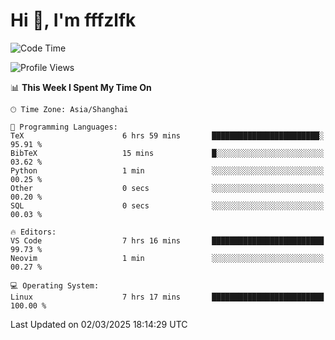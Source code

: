 # Hi 👋, I'm fffzlfk

<!--START_SECTION:waka-->
![Code Time](http://img.shields.io/badge/Code%20Time-1%2C260%20hrs%2031%20mins-blue)

![Profile Views](http://img.shields.io/badge/Profile%20Views-0-blue)

📊 **This Week I Spent My Time On** 

```text
🕑︎ Time Zone: Asia/Shanghai

💬 Programming Languages: 
TeX                      6 hrs 59 mins       ████████████████████████░   95.91 % 
BibTeX                   15 mins             █░░░░░░░░░░░░░░░░░░░░░░░░   03.62 % 
Python                   1 min               ░░░░░░░░░░░░░░░░░░░░░░░░░   00.25 % 
Other                    0 secs              ░░░░░░░░░░░░░░░░░░░░░░░░░   00.20 % 
SQL                      0 secs              ░░░░░░░░░░░░░░░░░░░░░░░░░   00.03 % 

🔥 Editors: 
VS Code                  7 hrs 16 mins       █████████████████████████   99.73 % 
Neovim                   1 min               ░░░░░░░░░░░░░░░░░░░░░░░░░   00.27 % 

💻 Operating System: 
Linux                    7 hrs 17 mins       █████████████████████████   100.00 % 
```


 Last Updated on 02/03/2025 18:14:29 UTC
<!--END_SECTION:waka-->
